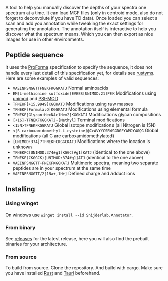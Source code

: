 A tool to help you manually discover the depths of your spectra one spectrum at a time. It can load MGF files (only in centroid mode, also do not forget to deconvolute if you have TD data). Once loaded you can select a scan and add you annotation while tweaking the exact settings for generating the annotation. The annotation itself is interactive to help you discover what the spectrum means. Which you can then export as nice images for use in other environments. 

## Peptide sequence

It uses the [ProForma](https://github.com/HUPO-PSI/ProForma) specification to specify the sequence, it does not handle every last detail of this specification yet, for details see [rustyms](https://github.com/snijderlab/rustyms). Here are some examples of valid sequences:

* `VAEINPSNGGTTFNEKFKGGKATJ` Normal aminoacids
* `EM[L-methionine sulfoxide]EVEES[UNIMOD:21]PEK` Modifications using [unimod](http://www.unimod.org) and [PSI-MOD](https://www.ebi.ac.uk/ols/ontologies/mod)
* `TFNEKF[+15.9949]KGGKATJ` Modifications using raw masses
* `TFNEKF[Formula:O]KGGKATJ` Modifications using elemental formula
* `TFNEKF[Glycan:HexNAc1Hex2]KGGKATJ` Modifications glycan compositions
* `[+16]-TFNEKFKGGKATJ-[Methyl]` Terminal modifications
* `<15N>TFNEKFKGGKATJ` Global isotope modifications (all Nitrogen is 15N)
* `<[S-carboxamidomethyl-L-cysteine]@C>AVYYCSRWGGDGFYAMDYWGQG` Global modifications (all C are carboxamidomethylated)
* `[UNIMOD:374]?TFNEKFCKGGCKATJ` Modifications where the location is unknown
* `TFNEKFC[UNIMOD:374#g1]KGGC[#g1]KATJ` (identical to the one above)
* `TFNEKF(CKGGCK)[UNIMOD:374#g1]ATJ` (identical to the one above)
* `VAEINPSNGGTT+FNEKFKGGKATJ` Multimeric spectra, meaning two separate peptides are in your spectrum at the same time
* `VAEINPSNGGTT/2[1Na+,1H+]` Defined charge and adduct ions

## Installing

### Using winget

On windows use `winget install --id Snijderlab.Annotator`.

### From binary 

See [releases](https://github.com/snijderlab/annotator/releases) for the latest release, here you will also find the prebuilt binaries for your architecture.

### From source

To build from source. Clone the repository. And build with cargo. Make sure you have installed [Rust](https://www.rust-lang.org/tools/install) and [Tauri](https://tauri.app/) beforehand.
